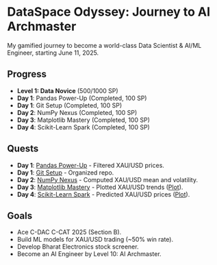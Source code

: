 # DataSpace Odyssey: Journey to AI Archmaster
My gamified journey to become a world-class Data Scientist & AI/ML Engineer, starting June 11, 2025.

## Progress
- **Level 1: Data Novice** (500/1000 SP)
- **Day 1**: Pandas Power-Up (Completed, 100 SP)
- **Day 1**: Git Setup (Completed, 100 SP)
- **Day 2**: NumPy Nexus (Completed, 100 SP)
- **Day 3**: Matplotlib Mastery (Completed, 100 SP)
- **Day 4**: Scikit-Learn Spark (Completed, 100 SP)

## Quests
- **Day 1**: [Pandas Power-Up](Day1/Day1_Pandas_XAUUSD.ipynb) - Filtered XAU/USD prices.
- **Day 1**: [Git Setup](.gitignore) - Organized repo.
- **Day 2**: [NumPy Nexus](Day2/Day2_NumPy_XAUUSD.ipynb) - Computed XAU/USD mean and volatility.
- **Day 3**: [Matplotlib Mastery](Day3/Day3_Matplotlib_XAUUSD.ipynb) - Plotted XAU/USD trends ([Plot](Day3/xauusd_plot.png)).
- **Day 4**: [Scikit-Learn Spark](Day4/Day4_ScikitLearn_XAUUSD.ipynb) - Predicted XAU/USD prices ([Plot](Day4/xauusd_prediction.png)).

## Goals
- Ace C-DAC C-CAT 2025 (Section B).
- Build ML models for XAU/USD trading (~50% win rate).
- Develop Bharat Electronics stock screener.
- Become an AI Engineer by Level 10: AI Archmaster.
